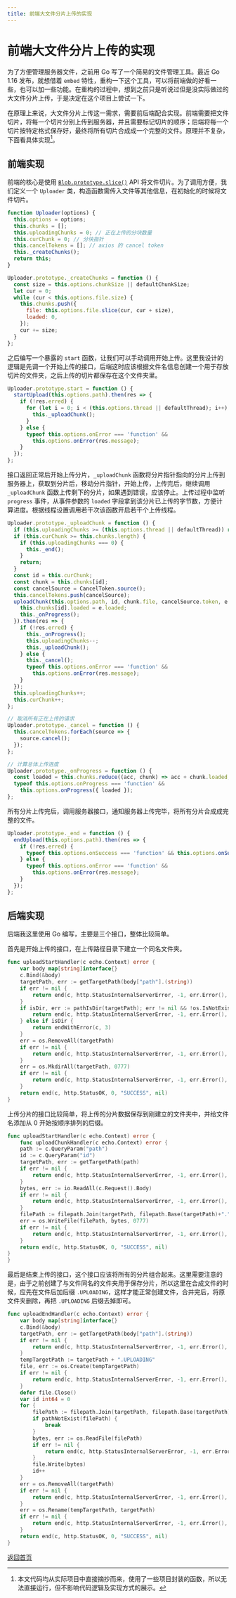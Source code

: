 ```yaml
---
title: 前端大文件分片上传的实现
---
```


# 前端大文件分片上传的实现

为了方便管理服务器文件，之前用 Go 写了一个简易的文件管理工具。最近 Go 1.16 发布，就想借着 `embed` 特性，重构一下这个工具，可以将前端做的好看一些，也可以加一些功能。在重构的过程中，想到之前只是听说过但是没实际做过的大文件分片上传，于是决定在这个项目上尝试一下。

在原理上来说，大文件分片上传这一需求，需要前后端配合实现。前端需要把文件切片，将每一个切片分别上传到服务器，并且需要标记切片的顺序；后端将每一个切片按特定格式保存好，最终将所有切片合成成一个完整的文件。原理并不复杂，下面看具体实现[^1]。

## 前端实现

前端的核心是使用 [`Blob.prototype.slice()`](https://developer.mozilla.org/en-US/docs/Web/API/Blob/slice) API 将文件切片。为了调用方便，我们定义一个 `Uploader` 类，构造函数需传入文件等其他信息，在初始化的时候将文件切片。

```js {"lineNumbers": true}
function Uploader(options) {
  this.options = options;
  this.chunks = [];
  this.uploadingChunks = 0; // 正在上传的分块数量
  this.curChunk = 0; // 分块指针
  this.cancelTokens = []; // axios 的 cancel token
  this._createChunks();
  return this;
}

Uploader.prototype._createChunks = function () {
  const size = this.options.chunkSize || defaultChunkSize;
  let cur = 0;
  while (cur < this.options.file.size) {
    this.chunks.push({
      file: this.options.file.slice(cur, cur + size),
      loaded: 0,
    });
    cur += size;
  }
};
```

之后编写一个暴露的 `start` 函数，让我们可以手动调用开始上传。这里我设计的逻辑是先调一个开始上传的接口，后端这时应该根据文件名信息创建一个用于存放切片的文件夹，之后上传的切片都保存在这个文件夹里。

```js {"lineNumbers": true}
Uploader.prototype.start = function () {
  startUpload(this.options.path).then(res => {
    if (!res.erred) {
      for (let i = 0; i < (this.options.thread || defaultThread); i++) {
        this._uploadChunk();
      }
    } else {
      typeof this.options.onError === 'function' &&
        this.options.onError(res.message);
    }
  });
};
```

接口返回正常后开始上传分片，`_uploadChunk` 函数将分片指针指向的分片上传到服务器上，获取到分片后，移动分片指针，开始上传，上传完后，继续调用 `_uploadChunk` 函数上传剩下的分片，如果遇到错误，应该停止。上传过程中监听 `progress` 事件，从事件参数的 `loaded` 字段拿到该分片已上传的字节数，方便计算进度。根据线程设置调用若干次该函数开启若干个上传线程。

```js {"lineNumbers": true}
Uploader.prototype._uploadChunk = function () {
  if (this.uploadingChunks >= (this.options.thread || defaultThread)) return;
  if (this.curChunk >= this.chunks.length) {
    if (this.uploadingChunks === 0) {
      this._end();
    }
    return;
  }
  const id = this.curChunk;
  const chunk = this.chunks[id];
  const cancelSource = CancelToken.source();
  this.cancelTokens.push(cancelSource);
  uploadChunk(this.options.path, id, chunk.file, cancelSource.token, e => {
    this.chunks[id].loaded = e.loaded;
    this._onProgress();
  }).then(res => {
    if (!res.erred) {
      this._onProgress();
      this.uploadingChunks--;
      this._uploadChunk();
    } else {
      this._cancel();
      typeof this.options.onError === 'function' &&
        this.options.onError(res.message);
    }
  });
  this.uploadingChunks++;
  this.curChunk++;
};

// 取消所有正在上传的请求
Uploader.prototype._cancel = function () {
  this.cancelTokens.forEach(source => {
    source.cancel();
  });
};

// 计算总体上传进度
Uploader.prototype._onProgress = function () {
  const loaded = this.chunks.reduce((acc, chunk) => acc + chunk.loaded, 0);
  typeof this.options.onProgress === 'function' &&
    this.options.onProgress({ loaded });
};
```

所有分片上传完后，调用服务器接口，通知服务器上传完毕，将所有分片合成成完整的文件。

```js {"lineNumbers": true}
Uploader.prototype._end = function () {
  endUpload(this.options.path).then(res => {
    if (!res.erred) {
      typeof this.options.onSuccess === 'function' && this.options.onSuccess();
    } else {
      typeof this.options.onError === 'function' &&
        this.options.onError(res.message);
    }
  });
};
```

## 后端实现

后端我这里使用 Go 编写，主要是三个接口，整体比较简单。

首先是开始上传的接口，在上传路径目录下建立一个同名文件夹。

```go {"lineNumbers": true}
func uploadStartHandler(c echo.Context) error {
	var body map[string]interface{}
	c.Bind(&body)
	targetPath, err := getTargetPath(body["path"].(string))
	if err != nil {
		return end(c, http.StatusInternalServerError, -1, err.Error(), nil)
	}
	if isDir, err := pathIsDir(targetPath); err != nil && !os.IsNotExist(err) {
		return end(c, http.StatusInternalServerError, -1, err.Error(), nil)
	} else if isDir {
		return endWithError(c, 3)
	}
	err = os.RemoveAll(targetPath)
	if err != nil {
		return end(c, http.StatusInternalServerError, -1, err.Error(), nil)
	}
	err = os.MkdirAll(targetPath, 0777)
	if err != nil {
		return end(c, http.StatusInternalServerError, -1, err.Error(), nil)
	}
	return end(c, http.StatusOK, 0, "SUCCESS", nil)
}
```

上传分片的接口比较简单，将上传的分片数据保存到刚建立的文件夹中，并给文件名添加从 0 开始按顺序排列的后缀。

```go {"lineNumbers": true}
func uploadStartHandler(c echo.Context) error {
	func uploadChunkHandler(c echo.Context) error {
	path := c.QueryParam("path")
	id := c.QueryParam("id")
	targetPath, err := getTargetPath(path)
	if err != nil {
		return end(c, http.StatusInternalServerError, -1, err.Error(), nil)
	}
	bytes, err := io.ReadAll(c.Request().Body)
	if err != nil {
		return end(c, http.StatusInternalServerError, -1, err.Error(), nil)
	}
	filePath := filepath.Join(targetPath, filepath.Base(targetPath)+"."+id)
	err = os.WriteFile(filePath, bytes, 0777)
	if err != nil {
		return end(c, http.StatusInternalServerError, -1, err.Error(), nil)
	}
	return end(c, http.StatusOK, 0, "SUCCESS", nil)
}
}
```

最后是结束上传的接口，这个接口应该将所有的分片组合起来。这里需要注意的是，由于之前创建了与文件同名的文件夹用于保存分片，所以这里在合成文件的时候，应先在文件后加后缀 `.UPLOADING`，这样才能正常创建文件，合并完后，将原文件夹删除，再把 `.UPLOADING` 后缀去掉即可。

```go {"lineNumbers": true}
func uploadEndHandler(c echo.Context) error {
	var body map[string]interface{}
	c.Bind(&body)
	targetPath, err := getTargetPath(body["path"].(string))
	if err != nil {
		return end(c, http.StatusInternalServerError, -1, err.Error(), nil)
	}
	tempTargetPath := targetPath + ".UPLOADING"
	file, err := os.Create(tempTargetPath)
	if err != nil {
		return end(c, http.StatusInternalServerError, -1, err.Error(), nil)
	}
	defer file.Close()
	var id int64 = 0
	for {
		filePath := filepath.Join(targetPath, filepath.Base(targetPath)+"."+strconv.FormatInt(id, 10))
		if pathNotExist(filePath) {
			break
		}
		bytes, err := os.ReadFile(filePath)
		if err != nil {
			return end(c, http.StatusInternalServerError, -1, err.Error(), nil)
		}
		file.Write(bytes)
		id++
	}
	err = os.RemoveAll(targetPath)
	if err != nil {
		return end(c, http.StatusInternalServerError, -1, err.Error(), nil)
	}
	err = os.Rename(tempTargetPath, targetPath)
	if err != nil {
		return end(c, http.StatusInternalServerError, -1, err.Error(), nil)
	}
	return end(c, http.StatusOK, 0, "SUCCESS", nil)
}
```

[返回首页](/)

[^1]: 本文代码均从实际项目中直接摘抄而来，使用了一些项目封装的函数，所以无法直接运行，但不影响代码逻辑及实现方式的展示。
